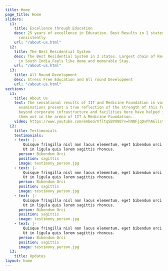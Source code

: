 ```yaml
---
title: Home
page_title: Home
sliders:
  i1:
    title: Excellence through Education
    desc: 25 years of excellence in Education. Best Results in 2 states year on year
      consistently
    url: "/about-us.html"
  i2:
    title: The Best Residential System
    desc: The Best Residential System in 2 states. Largest chain of Residential Schools
      in South India.Feels like Home and memorable Stay.
    url: "/about-us.html"
  i3:
    title: All Round Development
    desc: Stress Free Education and All round Development
    url: "/about-us.html"
sections:
  i1:
    title: About Us
    text: The sensational results of IIT and Medicine Foundation in various entrance
      examinations present a true reflection of the strength of this foundation. The
      beyond corporate infrastructure and facilities here have helped in singling
      them out in the arena of IIT & Medicine Foundation..
    video: https://www.youtube.com/embed/VfltqSBVX80?v=hNQFjqDvPhA&list=PLx-qGAzjv13c00FYZMLAJm65WjsT3ZmDR
  i2:
    title: Testimonials
    testimonials:
    - text: |-
        Quisque fringilla nisl non lacus elementum, eget bibendum orci ornare.
        Ut in ligula quis lorem sagittis rhoncus.
      person: Bibendum Orci
      position: sagittis
      image: testimony_person.jpg
    - text: |-
        Quisque fringilla nisl non lacus elementum, eget bibendum orci ornare.
        Ut in ligula quis lorem sagittis rhoncus.
      person: Bibendum Orci
      position: sagittis
      image: testimony_person.jpg
    - text: |-
        Quisque fringilla nisl non lacus elementum, eget bibendum orci ornare.
        Ut in ligula quis lorem sagittis rhoncus.
      person: Bibendum Orci
      position: sagittis
      image: testimony_person.jpg
    - text: |-
        Quisque fringilla nisl non lacus elementum, eget bibendum orci ornare.
        Ut in ligula quis lorem sagittis rhoncus.
      person: Bibendum Orci
      position: sagittis
      image: testimony_person.jpg
  i3:
    title: Updates
layout: home
---
```


